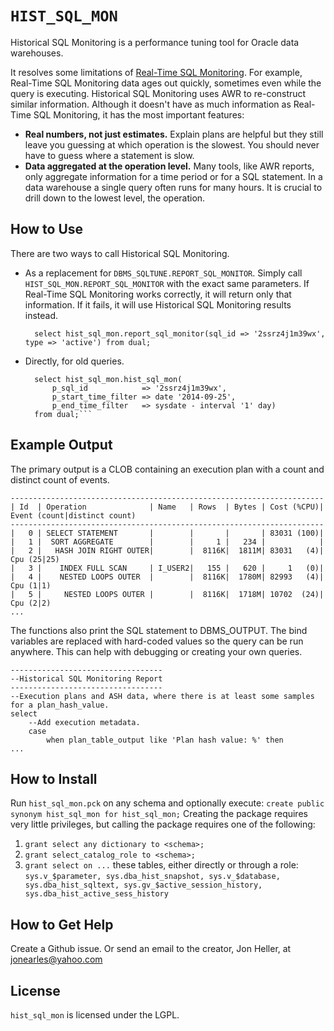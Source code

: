 `HIST_SQL_MON`
============

Historical SQL Monitoring is a performance tuning tool for Oracle data warehouses.

It resolves some limitations of [Real-Time SQL Monitoring](http://www.oracle.com/technetwork/database/manageability/sqlmonitor-084401.html).  For example, Real-Time SQL Monitoring data ages out quickly, sometimes even while the query is executing.  Historical SQL Monitoring uses AWR to re-construct similar information.  Although it doesn't have as much information as Real-Time SQL Monitoring, it has the most important features:

* **Real numbers, not just estimates.**  Explain plans are helpful but they still leave you guessing at which operation is the slowest.  You should never have to guess where a statement is slow.
* **Data aggregated at the operation level.**  Many tools, like AWR reports, only aggregate information for a time period or for a SQL statement.  In a data warehouse a single query often runs for many hours.  It is crucial to drill down to the lowest level, the operation.


## How to Use

There are two ways to call Historical SQL Monitoring.

* As a replacement for `DBMS_SQLTUNE.REPORT_SQL_MONITOR`.  Simply call `HIST_SQL_MON.REPORT_SQL_MONITOR` with the exact same parameters.  If Real-Time SQL Monitoring works correctly, it will return only that information.  If it fails, it will use Historical SQL Monitoring results instead.

        select hist_sql_mon.report_sql_monitor(sql_id => '2ssrz4j1m39wx', type => 'active') from dual;

* Directly, for old queries.  

        select hist_sql_mon.hist_sql_mon(
            p_sql_id            => '2ssrz4j1m39wx',
            p_start_time_filter => date '2014-09-25',
            p_end_time_filter   => sysdate - interval '1' day)
        from dual;```


## Example Output

The primary output is a CLOB containing an execution plan with a count and distinct count of events.

    ----------------------------------------------------------------------
    | Id  | Operation              | Name   | Rows  | Bytes | Cost (%CPU)| Event (count|distinct count)
    ----------------------------------------------------------------------
    |   0 | SELECT STATEMENT       |        |       |       | 83031 (100)|
    |   1 |  SORT AGGREGATE        |        |     1 |   234 |            |
    |   2 |   HASH JOIN RIGHT OUTER|        |  8116K|  1811M| 83031   (4)| Cpu (25|25)
    |   3 |    INDEX FULL SCAN     | I_USER2|   155 |   620 |     1   (0)|
    |   4 |    NESTED LOOPS OUTER  |        |  8116K|  1780M| 82993   (4)| Cpu (1|1)
    |   5 |     NESTED LOOPS OUTER |        |  8116K|  1718M| 10702  (24)| Cpu (2|2)
    ...

The functions also print the SQL statement to DBMS_OUTPUT.  The bind variables are replaced with hard-coded values so the query can be run anywhere.  This can help with debugging or creating your own queries.

    ----------------------------------
    --Historical SQL Monitoring Report
    ----------------------------------
    --Execution plans and ASH data, where there is at least some samples for a plan_hash_value.
    select
    	--Add execution metadata.
    	case
    		when plan_table_output like 'Plan hash value: %' then
    ...


## How to Install

Run `hist_sql_mon.pck` on any schema and optionally execute:
`create public synonym hist_sql_mon for hist_sql_mon;`  Creating the package requires very little privileges, but calling the package requires one of the following:

1. `grant select any dictionary to <schema>;`
2. `grant select_catalog_role to <schema>;`
3. `grant select on ...` these tables, either directly or through a role: `sys.v_$parameter, sys.dba_hist_snapshot, sys.v_$database, sys.dba_hist_sqltext, sys.gv_$active_session_history, sys.dba_hist_active_sess_history`


## How to Get Help
Create a Github issue.  Or send an email to the creator, Jon Heller, at jonearles@yahoo.com


## License
`hist_sql_mon` is licensed under the LGPL.
